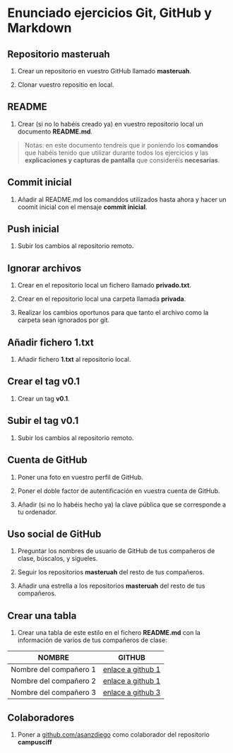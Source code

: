 # Enunciado ejercicios Git, GitHub y Markdown



## Repositorio masteruah

1. Crear un repositorio en vuestro GitHub llamado **masteruah**.

1. Clonar vuestro repositio en local.

## README

1. Crear (si no lo habéis creado ya) en vuestro repositorio local
un documento **README.md**.

> Notas: en este documento tendreís que ir poniendo los **comandos**
> que habéis tenido que utilizar durante todos los ejercicios
> y las **explicaciones y capturas de pantalla** que consideréis **necesarias**.

## Commit inicial

1. Añadir al README.md los comanddos utilizados hasta ahora
y hacer un coomit inicial con el mensaje **commit inicial**.


## Push inicial

1. Subir los cambios al repositorio remoto.

## Ignorar archivos

1. Crear en el repositorio local un fichero llamado **privado.txt**.

1. Crear en el repositorio local una carpeta llamada **privada**.

1. Realizar los cambios oportunos para que tanto el archivo como
la carpeta sean ignorados por git.

## Añadir fichero 1.txt

1. Añadir fichero **1.txt** al repositorio local.

## Crear el tag v0.1

1. Crear un tag **v0.1**.

## Subir el tag v0.1

1. Subir los cambios al repositorio remoto.

## Cuenta de GitHub

1. Poner una foto en vuestro perfil de GitHub.

1. Poner el doble factor de autentificación en vuestra cuenta de GitHub.

1. Añadir (si no lo habéis hecho ya) la clave pública que se corresponde a tu ordenador.

## Uso social de GitHub

1. Preguntar los nombres de usuario de GitHub de tus compañeros de clase, búscalos, y sigueles.

1. Seguir los repositorios **masteruah** del resto de tus compañeros.

1. Añadir una estrella a los repositorios **masteruah** del resto de tus compañeros.

## Crear una tabla

1. Crear una tabla de este estilo en el fichero **README.md**
con la información de varios de tus compañeros de clase:

|        NOMBRE          |                     GITHUB                        |
|------------------------|---------------------------------------------------|
| Nombre del compañero 1 | [enlace a github 1](http://github.com/asanzdiego) |
| Nombre del compañero 2 | [enlace a github 1](http://github.com/asanzdiego) |
| Nombre del compañero 3 | [enlace a github 3](http://github.com/asanzdiego) |

## Colaboradores

1. Poner a [github.com/asanzdiego](http://github.com/asanzdiego)
como colaborador del repositorio **campusciff**
